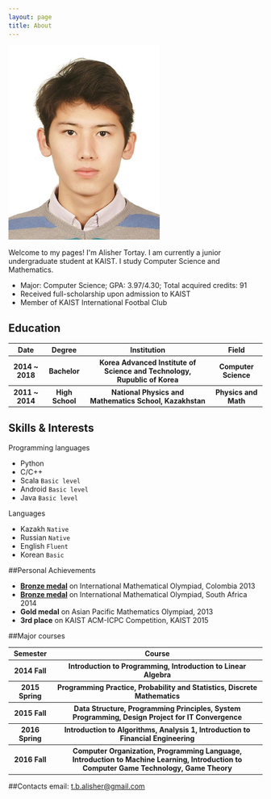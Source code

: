 ```yaml
---
layout: page
title: About
---
```


<img src="/assets/pictures/avatar.jpg" alt="Self" style="width: 300px;"/>

<!--
<p class="message">
  Hey there! This page is included as an example. Feel free to customize it for your own use upon downloading. Carry on!
</p>
-->

Welcome to my pages! I'm Alisher Tortay. I am currently a junior undergraduate student at KAIST. I study Computer Science and Mathematics.

* Major: Computer Science; GPA: 3.97/4.30; Total acquired credits: 91
* Received full-scholarship upon admission to KAIST
* Member of KAIST International Footbal Club

## Education
<table>
	<thead>
		<tr>
			<th>Date</th>
			<th>Degree</th>
			<th>Institution</th>
			<th>Field</th>
		</tr>
	</thead>
	<tbody>
		<tr>
			<th>2014 ~ 2018</th>
			<th>Bachelor</th>
			<th>Korea Advanced Institute of Science and Technology, Rupublic of Korea</th>
			<th>Computer Science</th>
		</tr>
	</tbody>
	<tbody>
		<tr>
			<th>2011 ~ 2014</th>
			<th>High School</th>
			<th>National Physics and Mathematics School, Kazakhstan</th>
			<th>Physics and Math</th>
		</tr>
	</tbody>
</table>

## Skills & Interests
Programming languages

* Python
* C/C++
* Scala `Basic level`
* Android `Basic level`
* Java `Basic level`

Languages

* Kazakh `Native`
* Russian `Native`
* English `Fluent`
* Korean `Basic`

##Personal Achievements

* [**Bronze medal**](https://www.imo-official.org/participant_r.aspx?id=23507&column=year&order=desc&language=en) on International Mathematical Olympiad, Colombia 2013
* [**Bronze medal**](https://www.imo-official.org/participant_r.aspx?id=23507&column=year&order=desc&language=en) on International Mathematical Olympiad, South Africa 2014
* **Gold medal** on Asian Pacific Mathematics Olympiad, 2013
* **3rd place** on KAIST ACM-ICPC Competition, KAIST 2015

##Major courses

<table>
	<thead>
		<tr>
			<th>Semester</th>
			<th>Course</th>
		</tr>
	</thead>
	<tbody>
		<tr>
			<th>2014 Fall</th>
			<th>Introduction to Programming, Introduction to Linear Algebra</th>
		</tr>
		<tr>
			<th>2015 Spring</th>
			<th>Programming Practice, Probability and Statistics, Discrete Mathematics</th>
		</tr>
		<tr>
			<th>2015 Fall</th>
			<th>Data Structure, Programming Principles, System Programming, Design Project for IT Convergence</th>
		</tr>
		<tr>
			<th>2016 Spring</th>
			<th>Introduction to Algorithms, Analysis 1, Introduction to Financial Engineering</th>
		</tr>
		<tr>
			<th>2016 Fall</th>
			<th>Computer Organization, Programming Language, Introduction to Machine Learning, Introduction to Computer Game Technology, Game Theory</th>
		</tr>
	</tbody>
</table>

##Contacts
email: t.b.alisher@gmail.com